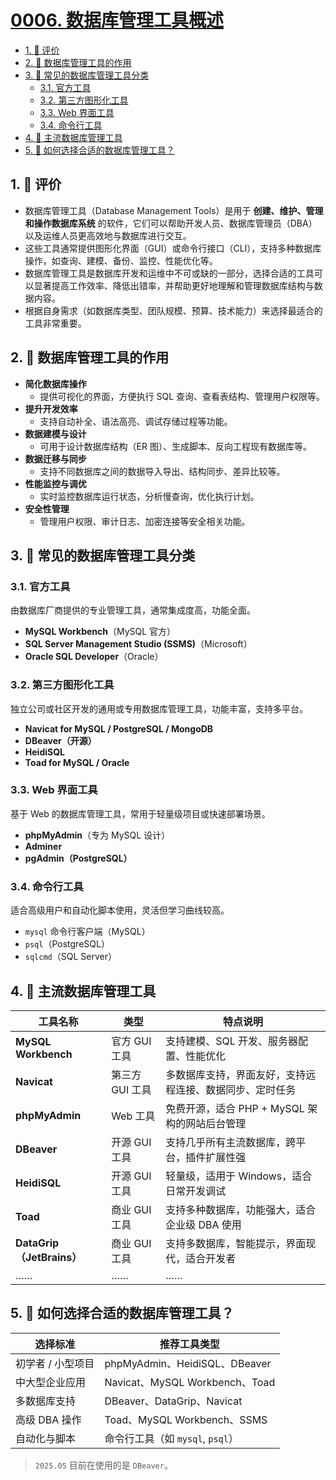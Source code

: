 # [0006. 数据库管理工具概述](https://github.com/tnotesjs/TNotes.sql/tree/main/notes/0006.%20%E6%95%B0%E6%8D%AE%E5%BA%93%E7%AE%A1%E7%90%86%E5%B7%A5%E5%85%B7%E6%A6%82%E8%BF%B0)

<!-- region:toc -->

- [1. 🫧 评价](#1--评价)
- [2. 📒 数据库管理工具的作用](#2--数据库管理工具的作用)
- [3. 📒 常见的数据库管理工具分类](#3--常见的数据库管理工具分类)
  - [3.1. 官方工具](#31-官方工具)
  - [3.2. 第三方图形化工具](#32-第三方图形化工具)
  - [3.3. Web 界面工具](#33-web-界面工具)
  - [3.4. 命令行工具](#34-命令行工具)
- [4. 📒 主流数据库管理工具](#4--主流数据库管理工具)
- [5. 🤔 如何选择合适的数据库管理工具？](#5--如何选择合适的数据库管理工具)

<!-- endregion:toc -->

## 1. 🫧 评价

- 数据库管理工具（Database Management Tools）是用于 **创建、维护、管理和操作数据库系统** 的软件，它们可以帮助开发人员、数据库管理员（DBA）以及运维人员更高效地与数据库进行交互。
- 这些工具通常提供图形化界面（GUI）或命令行接口（CLI），支持多种数据库操作，如查询、建模、备份、监控、性能优化等。
- 数据库管理工具是数据库开发和运维中不可或缺的一部分，选择合适的工具可以显著提高工作效率、降低出错率，并帮助更好地理解和管理数据库结构与数据内容。
- 根据自身需求（如数据库类型、团队规模、预算、技术能力）来选择最适合的工具非常重要。

## 2. 📒 数据库管理工具的作用

- **简化数据库操作**
  - 提供可视化的界面，方便执行 SQL 查询、查看表结构、管理用户权限等。
- **提升开发效率**
  - 支持自动补全、语法高亮、调试存储过程等功能。
- **数据建模与设计**
  - 可用于设计数据库结构（ER 图）、生成脚本、反向工程现有数据库等。
- **数据迁移与同步**
  - 支持不同数据库之间的数据导入导出、结构同步、差异比较等。
- **性能监控与调优**
  - 实时监控数据库运行状态，分析慢查询，优化执行计划。
- **安全性管理**
  - 管理用户权限、审计日志、加密连接等安全相关功能。

## 3. 📒 常见的数据库管理工具分类

### 3.1. 官方工具

由数据库厂商提供的专业管理工具，通常集成度高，功能全面。

- **MySQL Workbench**（MySQL 官方）
- **SQL Server Management Studio (SSMS)**（Microsoft）
- **Oracle SQL Developer**（Oracle）

### 3.2. 第三方图形化工具

独立公司或社区开发的通用或专用数据库管理工具，功能丰富，支持多平台。

- **Navicat for MySQL / PostgreSQL / MongoDB**
- **DBeaver（开源）**
- **HeidiSQL**
- **Toad for MySQL / Oracle**

### 3.3. Web 界面工具

基于 Web 的数据库管理工具，常用于轻量级项目或快速部署场景。

- **phpMyAdmin**（专为 MySQL 设计）
- **Adminer**
- **pgAdmin（PostgreSQL）**

### 3.4. 命令行工具

适合高级用户和自动化脚本使用，灵活但学习曲线较高。

- `mysql` 命令行客户端（MySQL）
- `psql`（PostgreSQL）
- `sqlcmd`（SQL Server）

## 4. 📒 主流数据库管理工具

| 工具名称 | 类型 | 特点说明 |
| --- | --- | --- |
| **MySQL Workbench** | 官方 GUI 工具 | 支持建模、SQL 开发、服务器配置、性能优化 |
| **Navicat** | 第三方 GUI 工具 | 多数据库支持，界面友好，支持远程连接、数据同步、定时任务 |
| **phpMyAdmin** | Web 工具 | 免费开源，适合 PHP + MySQL 架构的网站后台管理 |
| **DBeaver** | 开源 GUI 工具 | 支持几乎所有主流数据库，跨平台，插件扩展性强 |
| **HeidiSQL** | 开源 GUI 工具 | 轻量级，适用于 Windows，适合日常开发调试 |
| **Toad** | 商业 GUI 工具 | 支持多种数据库，功能强大，适合企业级 DBA 使用 |
| **DataGrip（JetBrains）** | 商业 GUI 工具 | 支持多数据库，智能提示，界面现代，适合开发者 |
| …… | …… | …… |

## 5. 🤔 如何选择合适的数据库管理工具？

| 选择标准          | 推荐工具类型                     |
| ----------------- | -------------------------------- |
| 初学者 / 小型项目 | phpMyAdmin、HeidiSQL、DBeaver    |
| 中大型企业应用    | Navicat、MySQL Workbench、Toad   |
| 多数据库支持      | DBeaver、DataGrip、Navicat       |
| 高级 DBA 操作     | Toad、MySQL Workbench、SSMS      |
| 自动化与脚本      | 命令行工具（如 `mysql`, `psql`） |

> `2025.05` 目前在使用的是 `DBeaver`。
